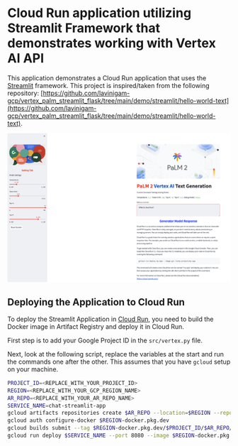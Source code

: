 # Cloud Run application utilizing Streamlit Framework that demonstrates working with Vertex AI API

This application demonstrates a Cloud Run application that uses the [Streamlit](https://streamlit.io/) framework. This project is inspired/taken from the following repository: [https://github.com/lavinigam-gcp/vertex_palm_streamlit_flask/tree/main/demo/streamlit/hello-world-text](https://github.com/lavinigam-gcp/vertex_palm_streamlit_flask/tree/main/demo/streamlit/hello-world-text).

![Streamlit Chat App Screen](../images/streamlitapp-screen.png "Streamlit Chat App")

## Deploying the Application to Cloud Run

To deploy the Streamlit Application in [Cloud Run](https://cloud.google.com/run/docs/quickstarts/deploy-container), you need to build the Docker image in Artifact Registry and deploy it in Cloud Run.

First step is to add your Google Project ID in the `src/vertex.py` file.

Next, look at the following script, replace the variables at the start and run the commands one after the other. This assumes that you have `gcloud` setup on your machine.

```sh
PROJECT_ID=<REPLACE_WITH_YOUR_PROJECT_ID>
REGION=<REPLACE_WITH_YOUR_GCP_REGION_NAME>
AR_REPO=<REPLACE_WITH_YOUR_AR_REPO_NAME>
SERVICE_NAME=chat-streamlit-app
gcloud artifacts repositories create $AR_REPO --location=$REGION --repository-format=Docker
gcloud auth configure-docker $REGION-docker.pkg.dev
gcloud builds submit --tag $REGION-docker.pkg.dev/$PROJECT_ID/$AR_REPO/$SERVICE_NAME
gcloud run deploy $SERVICE_NAME --port 8080 --image $REGION-docker.pkg.dev/$PROJECT_ID/$AR_REPO/$SERVICE_NAME --allow-unauthenticated --region=$REGION --platform=managed  --project=$PROJECT_ID
```

